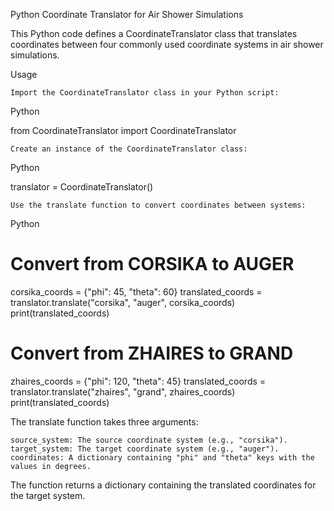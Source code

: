 Python Coordinate Translator for Air Shower Simulations

This Python code defines a CoordinateTranslator class that translates coordinates between four commonly used coordinate systems in air shower simulations.

Usage

    Import the CoordinateTranslator class in your Python script:

Python

from CoordinateTranslator import CoordinateTranslator

    Create an instance of the CoordinateTranslator class:

Python

translator = CoordinateTranslator()


    Use the translate function to convert coordinates between systems:

Python

# Convert from CORSIKA to AUGER
corsika_coords = {"phi": 45, "theta": 60}
translated_coords = translator.translate("corsika", "auger", corsika_coords)
print(translated_coords)

# Convert from ZHAIRES to GRAND
zhaires_coords = {"phi": 120, "theta": 45}
translated_coords = translator.translate("zhaires", "grand", zhaires_coords)
print(translated_coords)

The translate function takes three arguments:

    source_system: The source coordinate system (e.g., "corsika").
    target_system: The target coordinate system (e.g., "auger").
    coordinates: A dictionary containing "phi" and "theta" keys with the values in degrees.

The function returns a dictionary containing the translated coordinates for the target system.

